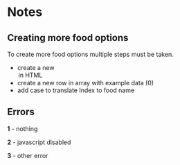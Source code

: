 # Notes

## Creating more food options
To create more food options multiple steps must be taken.
- create a new <option> in HTML
- create a new row in array with example data (0)
- add case to translate Index to food name

## Errors
**1** - nothing

**2** - javascript disabled

**3** - other error

